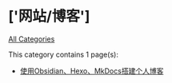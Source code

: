 # ['网站/博客']

[All Categories](../)

This category contains 1 page(s):

- [使用Obsidian、Hexo、MkDocs搭建个人博客](../../20220712163320/)
